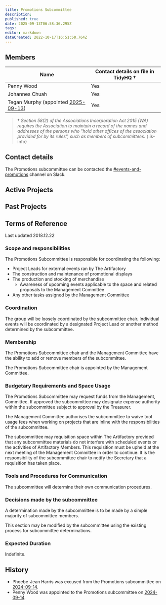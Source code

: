 ```yaml
---
title: Promotions Subcommittee
description: 
published: true
date: 2025-09-13T06:58:36.295Z
tags: 
editor: markdown
dateCreated: 2022-10-17T16:51:50.764Z
---
```


## Members

| Name                  | Contact details on file in TidyHQ † |
| --------------------- | ----------------------------------- |
| Penny Wood            | Yes                                 |
| Johannes Chuah        | Yes                                 |
| Tegan Murphy (appointed [2025-09-13](/minutes/Committee/2025-09-13)) | Yes |

> † *Section 58(2) of the Associations Incorporation Act 2015 (WA) requires the Association to maintain a record of the names and addresses of the persons who "hold other offices of the association provided for by its rules", such as members of subcommittees.*
{.is-info}

## Contact details

The Promotions subcommittee can be contacted the [#events-and-promotions](https://perthartifactory.slack.com/archives/CFXEGDMLP) channel on Slack.

## Active Projects

## Past Projects

## Terms of Reference

Last updated 2018.12.22

### Scope and responsibilities

The Promotions Subcommittee is responsible for coordinating the following:

* Project Leads for external events ran by The Artifactory
* The construction and maintenance of promotional displays
* The production and stocking of merchandise
  * Awareness of upcoming events applicable to the space and related proposals to the Management Committee
* Any other tasks assigned by the Management Committee

### Coordination

The group will be loosely coordinated by the subcommittee chair. Individual events will be coordinated by a designated Project Lead or another method determined by the subcommittee.

### Membership

The Promotions Subcommittee chair and the Management Committee have the ability to add or remove members of the subcommittee.

The Promotions Subcommittee chair is appointed by the Management Committee.

### Budgetary Requirements and Space Usage

The Promotions Subcommittee may request funds from the Management, Committee. If approved the subcommittee may designate expense authority within the subcommittee subject to approval by the Treasurer.

The Management Committee authorises the subcommittee to waive tool usage fees when working on projects that are inline with the responsibilities of the subcommittee.

The subcommittee may requisition space within The Artifactory provided that any subcommittee materials do not interfere with scheduled events or the activities of Artifactory Members. This requisition must be upheld at the next meeting of the Management Committee in order to continue. It is the responsibility of the subcommittee chair to notify the Secretary that a requisition has taken place.

### Tools and Procedures for Communication

The subcommittee will determine their own communication procedures.

### Decisions made by the subcommittee

A determination made by the subcommittee is to be made by a simple majority of subcommittee members.

This section may be modified by the subcommittee using the existing process for subcommittee determinations.

### Expected Duration

Indefinite.

## History

* Phoebe-Jean Harris was excused from the Promotions subcommittee on [2024-09-14](/minutes/Committee/2024-09-14).
* Penny Wood was appointed to the Promotions subcommittee on [2024-09-14](/minutes/Committee/2024-09-14).
